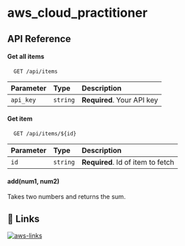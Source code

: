 # aws_cloud_practitioner

## API Reference

#### Get all items

```http
  GET /api/items
```

| Parameter | Type     | Description                |
| :-------- | :------- | :------------------------- |
| `api_key` | `string` | **Required**. Your API key |

#### Get item

```http
  GET /api/items/${id}
```

| Parameter | Type     | Description                       |
| :-------- | :------- | :-------------------------------- |
| `id`      | `string` | **Required**. Id of item to fetch |

#### add(num1, num2)

Takes two numbers and returns the sum.


## 🔗 Links
[![aws-links](https://img.shields.io/badge/C%C3%B3digo%20y%20diapositivas%20AWS-orange?style=for-the-badge)](https://blockstellart.com/aws-cloud-practitioner/)
